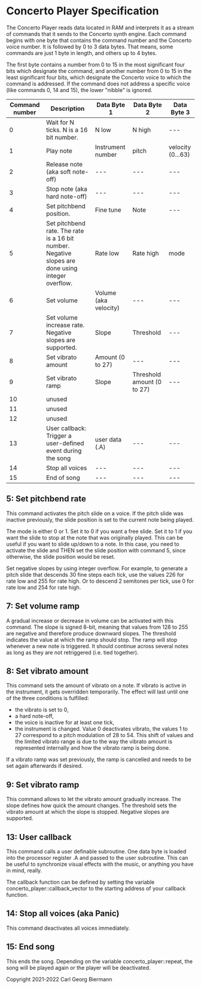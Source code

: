 Concerto Player Specification
=============================

The Concerto Player reads data located in RAM and interprets it as a stream of
commands that it sends to the Concerto synth engine. Each command begins with
one byte that contains the command number and the Concerto voice number. It
is followed by 0 to 3 data bytes. That means, some commands are just 1 byte
in length, and others up to 4 bytes.

The first byte contains a number from 0 to 15 in the most significant four
bits which designate the command, and another number from 0 to 15 in the least
significant four bits, which designate the Concerto voice to which the
command is addressed. If the command does not address a specific voice
(like commands 0, 14 and 15), the lower "nibble" is ignored.

| Command number | Description | Data Byte 1 | Data Byte 2 | Data Byte 3 |
|----------------|-------------|-------------|-------------|-------------|
|              0 | Wait for N ticks. N is a 16 bit number. | N low | N high | --- |
|              1 | Play note | Instrument number | pitch | velocity (0...63) |
|              2 | Release note (aka soft note-off) | --- | --- | --- |
|              3 | Stop note (aka hard note-off) | --- | --- | --- |
|              4 | Set pitchbend position. | Fine tune | Note | --- |
|              5 | Set pitchbend rate. The rate is a 16 bit number. Negative slopes are done using integer overflow. | Rate low | Rate high | mode |
|              6 | Set volume | Volume (aka velocity) | --- | --- |
|              7 | Set volume increase rate. Negative slopes are supported. | Slope | Threshold | --- |
|              8 | Set vibrato amount | Amount (0 to 27) | --- | --- |
|              9 | Set vibrato ramp | Slope | Threshold amount (0 to 27) | --- |
|             10 | unused | | | |
|             11 | unused | | | |
|             12 | unused | | | |
|             13 | User callback: Trigger a user-defined event during the song | user data (.A) | --- | --- |
|             14 | Stop all voices | --- | --- | --- |
|             15 | End of song | --- | --- | --- |




5: Set pitchbend rate
----------------------

This command activates the pitch slide on a voice. If the pitch slide was
inactive previously, the slide position is set to the current note being
played.

The mode is either 0 or 1. Set it to 0 if you want a free slide. Set it to 1 if
you want the slide to stop at the note that was originally played. This can be
useful if you want to slide up/down to a note. In this case, you need
to activate the slide and THEN set the slide position with command 5, since
otherwise, the slide position would be reset.

Set negative slopes by using integer overflow. For example, to generate a pitch
slide that descends 30 fine steps each tick, use the values 226 for rate low
and 255 for rate high. Or to descend 2 semitones per tick, use 0 for rate low
and 254 for rate high.


7: Set volume ramp
------------------

A gradual increase or decrease in volume can be activated with this command.
The slope is signed 8-bit, meaning that values from 128 to 255 are negative
and therefore produce downward slopes. The threshold indicates the value at
which the ramp should stop. The ramp will stop whenever a new note is
triggered. It should continue across several notes as long as they are not
retriggered (i.e. tied together).


8: Set vibrato amount
---------------------

This command sets the amount of vibrato on a note. If vibrato is active in the
instrument, it gets overridden temporarily. The effect will last until one of the
three conditions is fulfilled:
* the vibrato is set to 0,
* a hard note-off,
* the voice is inactive for at least one tick,
* the instrument is changed.
Value 0 deactivates vibrato, the values 1 to 27 correspond to a pitch
modulation of 28 to 54. This shift of values and the limited vibrato range is
due to the way the vibrato amount is represented internally and how the vibrato
ramp is being done.

If a vibrato ramp was set previously, the ramp is cancelled and needs to be set
again afterwards if desired.


9: Set vibrato ramp
-------------------

This command allows to let the vibrato amount gradually increase. The slope
defines how quick the amount changes. The threshold sets the vibrato amount at
which the slope is stopped. Negative slopes are supported.


13: User callback
-----------------

This command calls a user definable subroutine. One data byte is loaded into
the processor register .A and passed to the user subroutine. This can be useful
to synchronize visual effects with the music, or anything you have in mind,
really.

The callback function can be defined by setting the variable
concerto_player::callback_vector to the starting address of your callback
function.


14: Stop all voices (aka Panic)
---------------------------------

This command deactivates all voices immediately.


15: End song
---------------------------------

This ends the song. Depending on the variable concerto_player::repeat, the song
will be played again or the player will be deactivated.


Copyright 2021-2022 Carl Georg Biermann